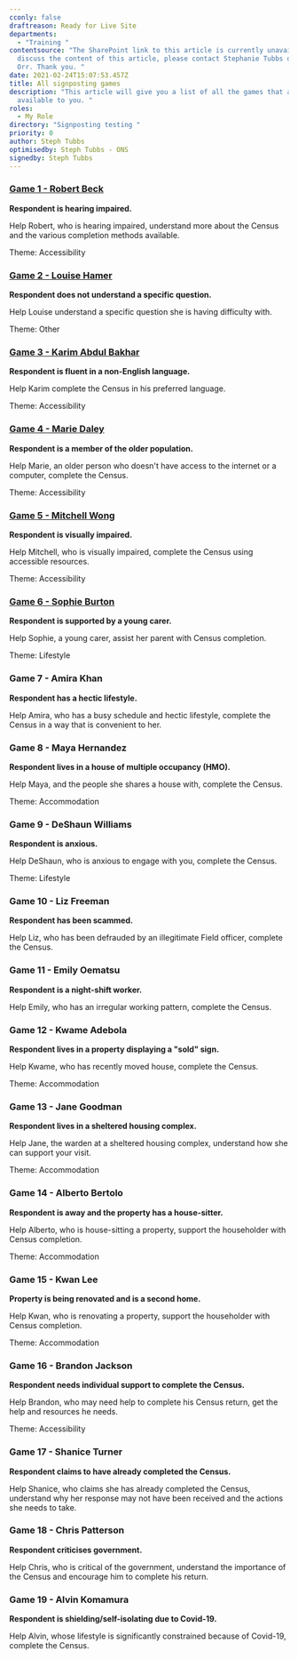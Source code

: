 ```yaml
---
cconly: false
draftreason: Ready for Live Site
departments:
  - "Training "
contentsource: "The SharePoint link to this article is currently unavailable. To
  discuss the content of this article, please contact Stephanie Tubbs or Rachel
  Orr. Thank you. "
date: 2021-02-24T15:07:53.457Z
title: All signposting games
description: "This article will give you a list of all the games that are
  available to you. "
roles:
  - My Role
directory: "Signposting testing "
priority: 0
author: Steph Tubbs
optimisedby: Steph Tubbs - ONS
signedby: Steph Tubbs
---
```

### [Game 1 - Robert Beck](https://signpost.census.selfhelp.onsdigital.uk/SignpostingGame1/story.html)

**Respondent is hearing impaired.** 

Help Robert, who is hearing impaired, understand more about the Census and the various completion methods available. 

Theme: Accessibility

### [Game 2 - Louise Hamer](https://signpost.census.selfhelp.onsdigital.uk/SignpostingGame2/story.html)

**Respondent does not understand a specific question.**

Help Louise understand a specific question she is having difficulty with. 

Theme: Other

### [Game 3 - Karim Abdul Bakhar](https://signpost.census.selfhelp.onsdigital.uk/SignpostingGame3/story.html)

**Respondent is fluent in a non-English language.** 

Help Karim complete the Census in his preferred language. 

Theme: Accessibility

### [Game 4 - Marie Daley](https://signpost.census.selfhelp.onsdigital.uk/SignpostingGame4/story.html)

**Respondent is a member of the older population.** 

Help Marie, an older person who doesn't have access to the internet or a computer, complete the Census. 

Theme: Accessibility

### [Game 5 - Mitchell Wong](https://signpost.census.selfhelp.onsdigital.uk/SignpostingGame5/story.html)

**Respondent is visually impaired.** 

Help Mitchell, who is visually impaired, complete the Census using accessible resources. 

Theme: Accessibility 

### [Game 6 - Sophie Burton](https://signpost.census.selfhelp.onsdigital.uk/SignpostingGame6/story.html)

**Respondent is supported by a young carer.**

Help Sophie, a young carer, assist her parent with Census completion. 

Theme: Lifestyle

### Game 7 - Amira Khan

**Respondent has a hectic lifestyle.**

Help Amira, who has a busy schedule and hectic lifestyle, complete the Census in a way that is convenient to her. 

### Game 8 - Maya Hernandez

**Respondent lives in a house of multiple occupancy (HMO).** 

Help Maya, and the people she shares a house with, complete the Census. 

Theme: Accommodation 

### Game 9 - DeShaun Williams

**Respondent is anxious.** 

Help DeShaun, who is anxious to engage with you, complete the Census. 

Theme: Lifestyle 

### Game 10 - Liz Freeman

**Respondent has been scammed.** 

Help Liz, who has been defrauded by an illegitimate Field officer, complete the Census. 

### Game 11 - Emily Oematsu

**Respondent is a night-shift worker.** 

Help Emily, who has an irregular working pattern, complete the Census. 

### Game 12 - Kwame Adebola

**Respondent lives in a property displaying a "sold" sign.** 

Help Kwame, who has recently moved house, complete the Census.

Theme: Accommodation 

### Game 13 - Jane Goodman

**Respondent lives in a sheltered housing complex.** 

Help Jane, the warden at a sheltered housing complex, understand how she can support your visit. 

Theme: Accommodation 

### Game 14 - Alberto Bertolo

**Respondent is away and the property has a house-sitter.** 

Help Alberto, who is house-sitting a property, support the householder with Census completion. 

Theme: Accommodation 

### Game 15 - Kwan Lee

**Property is being renovated and is a second home.** 

Help Kwan, who is renovating a property, support the householder with Census completion. 

Theme: Accommodation

### Game 16 - Brandon Jackson

**Respondent needs individual support to complete the Census.** 

Help Brandon, who may need help to complete his Census return, get the help and resources he needs. 

Theme: Accessibility 

### Game 17 - Shanice Turner

**Respondent claims to have already completed the Census.**

Help Shanice, who claims she has already completed the Census, understand why her response may not have been received and the actions she needs to take.

### Game 18 - Chris Patterson

**Respondent criticises government.** 

Help Chris, who is critical of the government, understand the importance of the Census and encourage him to complete his return.

### Game 19 - Alvin Komamura

**Respondent is shielding/self-isolating due to Covid-19.** 

Help Alvin, whose lifestyle is significantly constrained because of Covid-19, complete the Census.